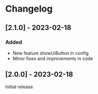 # Changelog

## [2.1.0] - 2023-02-18

### Added
- New feature showUiButton in config
- Minor fixes and improvements in code


## [2.0.0] - 2023-02-18

Initial release




<!-- 
### Added
- New feature showUiButton in config
- Minor fixes and improvements in code

### Changed
- Improved user interface

### Deprecated
- Old feature C

### Removed
- Obsolete feature D
 -->